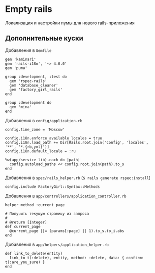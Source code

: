 Empty rails
===========

Локализация и настройки пумы для нового rails-приложения

Дополнительные куски
--------------------

Добавления в `Gemfile`

    gem 'kaminari'
    gem 'rails-i18n', '~> 4.0.0'
    gem 'puma'
    
    group :development, :test do
      gem 'rspec-rails'
      gem 'database_cleaner'
      gem 'factory_girl_rails'
    end
    
    group :development do
      gem 'mina'
    end

Добавления в `config/application.rb`
    
    config.time_zone = 'Moscow'

    config.i18n.enforce_available_locales = true
    config.i18n.load_path += Dir[Rails.root.join('config', 'locales', '**', '*.{rb,yml}')]
    config.i18n.default_locale = :ru

    %w(app/service lib).each do |path|
      config.autoload_paths << config.root.join(path).to_s
    end

Добавления в `spec/rails_helper.rb` (`$ rails generate rspec:install`)

    config.include FactoryGirl::Syntax::Methods

Добавления в `app/controllers/application_controller.rb`

    helper_method :current_page
    
    # Получить текущую страницу из запроса
    #
    # @return [Integer]
    def current_page
      @current_page ||= (params[:page] || 1).to_s.to_i.abs
    end

Добавления в `app/helpers/application_helper.rb`

    def link_to_delete(entity)
      link_to t(:delete), entity, method: :delete, data: { confirm: t(:are_you_sure) }
    end
